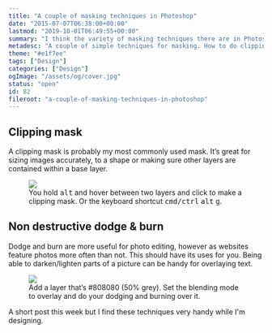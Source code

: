 ```yaml
---
title: "A couple of masking techniques in Photoshop"
date: "2015-07-07T06:38:00+00:00"
lastmod: "2019-10-01T06:49:55+00:00"
summary: "I think the variety of masking techniques there are in Photoshop are part of its strongest features. In this post I’ll show you the ones I use most frequently. How to clip images to a shape and how the overlay blending mode can be used as a mask to dodge and burn non-destructively."
metadesc: "A couple of simple techniques for masking. How to do clipping masks and non destructive dodge & burn in Adobe Photoshop."
theme: "#e1f7ee"
tags: ["Design"]
categories: ["Design"]
ogImage: "/assets/og/cover.jpg"
status: "open"
id: 82
fileroot: "a-couple-of-masking-techniques-in-photoshop"
---
```


## Clipping mask
A clipping mask is probably my most commonly used mask. It’s great for sizing images accurately, to a shape or making sure other layers are contained within a base layer.

<figure>
<Image src="/images/blog/clipping-mask.gif" width={738} height={454} />
<figcaption>You hold <kbd>alt</kbd> and hover between two layers and click to make a clipping mask. Or the keyboard shortcut <kbd>cmd/ctrl</kbd> <kbd>alt</kbd> <kbd>g</kbd>.</figcaption>
</figure>

## Non destructive dodge & burn
Dodge and burn are more useful for photo editing, however as websites feature photos more often than not. This should have its uses for you. Being able to darken/lighten parts of a picture can be handy for overlaying text.

<figure>
<Image src="/images/blog/overlay-burn-dodge.gif" width={738} height={454} />
<figcaption>Add a layer that’s #808080 (50% grey). Set the blending mode to overlay and do your dodging and burning over it.</figcaption>
</figure>

A short post this week but I find these techniques very handy while I'm designing.
